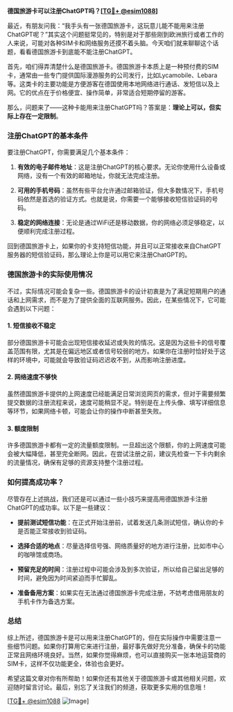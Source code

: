 **德国旅游卡可以注册ChatGPT吗？[[TG💪+ @esim1088](https://t.me/s/esim1088)]**

最近，有朋友问我：“我手头有一张德国旅游卡，这玩意儿能不能用来注册ChatGPT呢？”其实这个问题挺常见的，特别是对于那些刚到欧洲旅行或者工作的人来说，可能对各种SIM卡和网络服务还摸不着头脑。今天咱们就来聊聊这个话题，看看德国旅游卡到底能不能注册ChatGPT。

首先，咱们得弄清楚什么是德国旅游卡。德国旅游卡本质上是一种预付费的SIM卡，通常由一些专门提供国际漫游服务的公司发行，比如Lycamobile、Lebara等。这类卡的主要功能是方便游客在德国使用本地网络进行通话、发短信以及上网。它的优点在于价格便宜、操作简单，非常适合短期停留的游客。

那么，问题来了——这种卡能用来注册ChatGPT吗？答案是：**理论上可以，但实际上存在一定限制**。

### 注册ChatGPT的基本条件

要注册ChatGPT，你需要满足几个基本条件：

1. **有效的电子邮件地址**：这是注册ChatGPT的核心要求。无论你使用什么设备或网络，没有一个有效的邮箱地址，你就无法完成注册。
   
2. **可用的手机号码**：虽然有些平台允许通过邮箱验证，但大多数情况下，手机号码依然是首选的验证方式。也就是说，你需要一个能够接收短信验证码的号码。

3. **稳定的网络连接**：无论是通过WiFi还是移动数据，你的网络必须足够稳定，以便顺利完成注册过程。

回到德国旅游卡上，如果你的卡支持短信功能，并且可以正常接收来自ChatGPT服务器的短信验证码，那么理论上你是可以用它来注册ChatGPT的。

### 德国旅游卡的实际使用情况

不过，实际情况可能会复杂一些。德国旅游卡的设计初衷是为了满足短期用户的通话和上网需求，而不是为了提供全面的互联网服务。因此，在某些情况下，它可能会遇到以下问题：

#### 1. 短信接收不稳定
部分德国旅游卡可能会出现短信接收延迟或失败的情况。这是因为这些卡的信号覆盖范围有限，尤其是在偏远地区或者信号较弱的地方。如果你在注册时恰好处于这样的环境中，可能就会导致验证码迟迟收不到，从而影响注册进度。

#### 2. 网络速度不够快
虽然德国旅游卡提供的上网速度已经能满足日常浏览网页的需求，但对于需要频繁提交数据的注册流程来说，速度可能稍显不足。特别是在上传头像、填写详细信息等环节，如果网络卡顿，可能会让你的操作中断甚至失败。

#### 3. 额度限制
许多德国旅游卡都有一定的流量额度限制。一旦超出这个限额，你的上网速度可能会被大幅降低，甚至完全断网。因此，在尝试注册之前，建议先检查一下卡内剩余的流量情况，确保有足够的资源支持整个注册过程。

### 如何提高成功率？

尽管存在上述挑战，我们还是可以通过一些小技巧来提高用德国旅游卡注册ChatGPT的成功率。以下是一些建议：

- **提前测试短信功能**：在正式开始注册前，试着发送几条测试短信，确认你的卡是否能正常接收到验证码。
  
- **选择合适的地点**：尽量选择信号强、网络质量好的地方进行注册，比如市中心的咖啡馆或商场。

- **预留充足的时间**：注册过程中可能会涉及到多次验证，所以给自己留出足够的时间，避免因为时间紧迫而手忙脚乱。

- **准备备用方案**：如果实在无法通过德国旅游卡完成注册，不妨考虑借用朋友的手机卡作为备选方案。

### 总结

综上所述，德国旅游卡是可以用来注册ChatGPT的，但在实际操作中需要注意一些细节问题。如果你打算用它来进行注册，最好事先做好充分准备，确保卡的功能正常且网络环境良好。当然，如果你觉得麻烦，也可以直接购买一张本地运营商的SIM卡，这样不仅功能更全，体验也会更好。

希望这篇文章对你有所帮助！如果你还有其他关于德国旅游卡或其他相关问题，欢迎随时留言讨论。最后，别忘了关注我们的频道，获取更多实用的信息哦！

[[TG💪+ @esim1088](https://t.me/s/esim1088) ![Image](https://i.postimg.cc/4NQfJmqS/Snipaste-2025-05-13-00-14-12.png)]